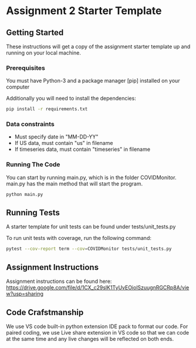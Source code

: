 # Assignment 2 Starter Template 

## Getting Started 

These instructions will get a copy of the assignment starter template up and running on your local machine. 

### Prerequisites

You must have Python-3 and a package manager [pip] installed on your computer 

Additionally you will need to install the dependencies: 

```bash
pip install -r requirements.txt
```

### Data constraints
- Must specify date in "MM-DD-YY"
- If US data, must contain "us" in filename
- If timeseries data, must contain "timeseries" in filename

### Running The Code

You can start by running main.py, which is in the folder COVIDMonitor. main.py has the main method that will start the program. 

```bash
python main.py
```

## Running Tests 

A starter template for unit tests can be found under tests/unit_tests.py

To run unit tests with coverage, run the following command:

```bash
pytest --cov-report term --cov=COVIDMonitor tests/unit_tests.py
```

## Assignment Instructions

Assignment instructions can be found here: https://drive.google.com/file/d/1CX_c29slK1TyUvEOiolSzuugnRGCRp8A/view?usp=sharing

## Code Crafstmanship
We use VS code built-in python extension IDE pack to format our code.
For paired coding, we use Live share extension in VS code so that we can code at the same time and any live changes will be reflected on both ends.
